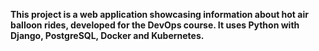 **This project is a web application showcasing information about hot air balloon rides, developed for the DevOps course. It uses Python with Django, PostgreSQL, Docker and Kubernetes.**
